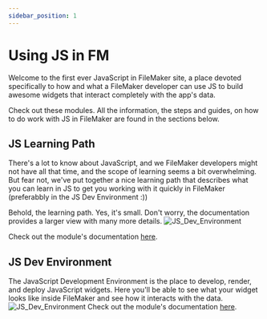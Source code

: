 ```yaml
---
sidebar_position: 1
---
```


# Using JS in FM

Welcome to the first ever JavaScript in FileMaker site, a place devoted specifically to how and what a FileMaker developer can use JS to build awesome widgets that interact completely with the app's data. 

Check out these modules. All the information, the steps and guides, on how to do work with JS in FileMaker are found in the sections below. 

<!-- Feel free to email me at jeremy.brown@proofgeist.com. -->


## JS Learning Path

There's a lot to know about JavaScript, and we FileMaker developers might not have all that time, and the scope of learning seems a bit overwhelming. But fear not, we've put together a nice learning path that describes what you can learn in JS to get you working with it quickly in FileMaker (preferabbly in the JS Dev Environment :)) 

Behold, the learning path. Yes, it's small. Don't worry, the documentation provides a larger view with many more details.
![JS_Dev_Environment](/img/JS_learningPath_MM.png)

Check out the module's documentation [here](js-learning-path/intro).
## JS Dev Environment

The JavaScript Development Environment is the place to develop, render, and deploy JavaScript widgets. Here you'll be able to see what your widget looks like inside FileMaker and see how it interacts with the data.
![JS_Dev_Environment](/img/JS_Dev_Explain.png)
Check out the module's documentation [here](js-dev-env/intro).



